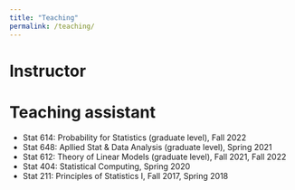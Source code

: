 ```yaml
---
title: "Teaching"
permalink: /teaching/
---
```



Instructor
======


Teaching assistant
======
- Stat 614: Probability for Statistics (graduate level), Fall 2022
- Stat 648: Apllied Stat & Data Analysis (graduate level), Spring 2021 
- Stat 612: Theory of Linear Models (graduate level), Fall 2021, Fall 2022
- Stat 404: Statistical Computing, Spring 2020
- Stat 211: Principles of Statistics I, Fall 2017, Spring 2018
